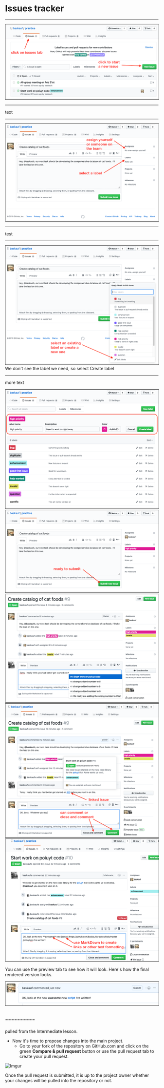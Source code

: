 
# Issues tracker

---------
<img src="images/issues-list.png" style="border:1px solid black">

---------

text

------
<img src="images/start-issue.png" style="border:1px solid black">

-----

test

-----
<img src="images/select-label.png" style="border:1px solid black">
We don't see the label we need, so select Create label

-------
more text

<img src="images/new-label.png" style="border:1px solid black">

<img src="images/submit-issue.png" style="border:1px solid black">


<img src="images/mention-issue.png" style="border:1px solid black">

<img src="images/view-related-issue.png" style="border:1px solid black">

<img src="images/link-in-comment.png" style="border:1px solid black">

You can use the preview tab to see how it will look.  Here's how the final rendered version looks.

<img src="images/rendered-markdown.png" style="border:1px solid black">

## ----------
pulled from the Intermediate lesson.

* Now it's time to propose changes into the main project.
  * Go to your fork of the repository on GitHub.com and click on the green **Compare & pull request** button or use the pull request tab to create your pull request.

![Imgur](https://i.imgur.com/QbV4Dci.png)

Once the pull request is submitted, it is up to the project owner whether your changes will be pulled into the repository or not.
